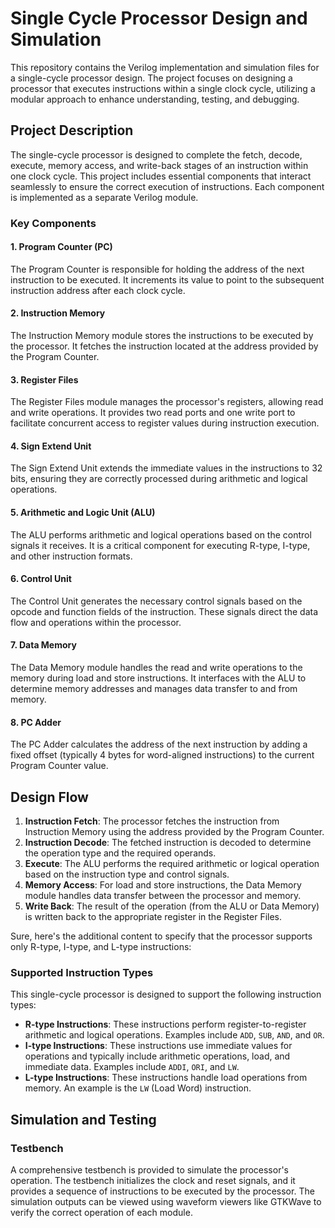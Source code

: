 # Single Cycle Processor Design and Simulation

This repository contains the Verilog implementation and simulation files for a single-cycle processor design. The project focuses on designing a processor that executes instructions within a single clock cycle, utilizing a modular approach to enhance understanding, testing, and debugging.

## Project Description

The single-cycle processor is designed to complete the fetch, decode, execute, memory access, and write-back stages of an instruction within one clock cycle. This project includes essential components that interact seamlessly to ensure the correct execution of instructions. Each component is implemented as a separate Verilog module.

### Key Components

#### 1. Program Counter (PC)
The Program Counter is responsible for holding the address of the next instruction to be executed. It increments its value to point to the subsequent instruction address after each clock cycle.

#### 2. Instruction Memory
The Instruction Memory module stores the instructions to be executed by the processor. It fetches the instruction located at the address provided by the Program Counter.

#### 3. Register Files
The Register Files module manages the processor's registers, allowing read and write operations. It provides two read ports and one write port to facilitate concurrent access to register values during instruction execution.

#### 4. Sign Extend Unit
The Sign Extend Unit extends the immediate values in the instructions to 32 bits, ensuring they are correctly processed during arithmetic and logical operations.

#### 5. Arithmetic and Logic Unit (ALU)
The ALU performs arithmetic and logical operations based on the control signals it receives. It is a critical component for executing R-type, I-type, and other instruction formats.

#### 6. Control Unit
The Control Unit generates the necessary control signals based on the opcode and function fields of the instruction. These signals direct the data flow and operations within the processor.

#### 7. Data Memory
The Data Memory module handles the read and write operations to the memory during load and store instructions. It interfaces with the ALU to determine memory addresses and manages data transfer to and from memory.

#### 8. PC Adder
The PC Adder calculates the address of the next instruction by adding a fixed offset (typically 4 bytes for word-aligned instructions) to the current Program Counter value.

## Design Flow

1. **Instruction Fetch**: The processor fetches the instruction from Instruction Memory using the address provided by the Program Counter.
2. **Instruction Decode**: The fetched instruction is decoded to determine the operation type and the required operands.
3. **Execute**: The ALU performs the required arithmetic or logical operation based on the instruction type and control signals.
4. **Memory Access**: For load and store instructions, the Data Memory module handles data transfer between the processor and memory.
5. **Write Back**: The result of the operation (from the ALU or Data Memory) is written back to the appropriate register in the Register Files.

Sure, here's the additional content to specify that the processor supports only R-type, I-type, and L-type instructions:

### Supported Instruction Types

This single-cycle processor is designed to support the following instruction types:

- **R-type Instructions**: These instructions perform register-to-register arithmetic and logical operations. Examples include `ADD`, `SUB`, `AND`, and `OR`.
- **I-type Instructions**: These instructions use immediate values for operations and typically include arithmetic operations, load, and immediate data. Examples include `ADDI`, `ORI`, and `LW`.
- **L-type Instructions**: These instructions handle load operations from memory. An example is the `LW` (Load Word) instruction.

## Simulation and Testing

### Testbench
A comprehensive testbench is provided to simulate the processor's operation. The testbench initializes the clock and reset signals, and it provides a sequence of instructions to be executed by the processor. The simulation outputs can be viewed using waveform viewers like GTKWave to verify the correct operation of each module.
